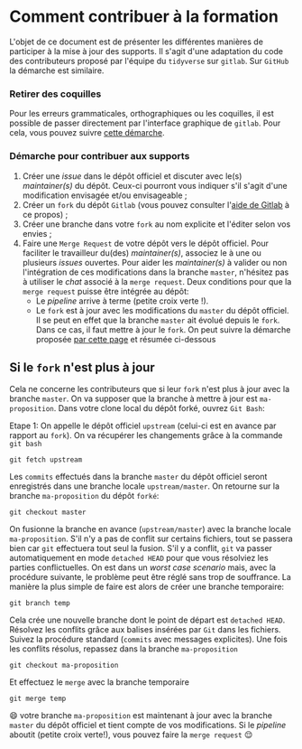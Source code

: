 # Comment contribuer à la formation

L'objet de ce document est de présenter les différentes
manières de participer à la mise à jour des supports.
Il s'agit d'une adaptation du code des
contributeurs proposé par l'équipe du `tidyverse` sur `gitlab`. Sur `GitHub` la démarche est similaire.

### Retirer des coquilles

Pour les erreurs grammaticales, orthographiques ou les coquilles,
il est possible de passer directement par l'interface graphique de `gitlab`.
Pour cela, vous pouvez suivre
[cette démarche](https://docs.gitlab.com/ee/user/discussions/#suggest-changes).


### Démarche pour contribuer aux supports

1. Créer une *issue* dans le dépôt officiel et discuter avec le(s) *maintainer(s)* du dépôt. Ceux-ci pourront vous indiquer s'il s'agit d'une modification envisagée et/ou envisageable ;
1. Créer un `fork` du dépôt `Gitlab` (vous pouvez consulter l'[aide de Gitlab](https://docs.gitlab.com/ee/user/project/repository/forking_workflow.html#creating-a-fork) à ce propos) ;
1. Créer une branche dans votre `fork` au nom explicite et l'éditer selon vos envies ;
1. Faire une `Merge Request` de votre dépôt vers le dépôt officiel. Pour faciliter le travailleur du(des)  *maintainer(s)*, associez le à une ou plusieurs *issues* ouvertes. Pour aider les *maintainer(s)* à valider ou non l'intégration de ces modifications dans la branche `master`, n'hésitez pas à utiliser le *chat* associé à la `merge request`. Deux conditions pour que la `merge request` puisse être intégrée au dépôt:
    + Le *pipeline* arrive à terme (petite croix verte !). 
    + Le `fork` est à jour avec les modifications du `master` du dépôt officiel. Il se peut en effet que la branche `master` ait évolué depuis le `fork`. Dans ce cas, il faut mettre à jour le `fork`. On peut suivre la démarche proposée [par cette page](https://help.github.com/en/github/collaborating-with-issues-and-pull-requests/syncing-a-fork) et résumée ci-dessous
    

## Si le `fork` n'est plus à jour

Cela ne concerne les contributeurs que si leur `fork` n'est plus à jour avec la branche `master`. On va supposer que la branche à mettre à jour est `ma-proposition`. Dans votre clone local du dépôt forké, ouvrez `Git Bash`:

Etape 1: On appelle le dépôt officiel `upstream` (celui-ci est en avance par rapport au `fork`). On va récupérer les changements grâce à la commande `git bash`

```shell
git fetch upstream
```

Les `commits` effectués dans la branche `master` du dépôt officiel seront enregistrés dans une branche locale `upstream/master`. On retourne sur la branche `ma-proposition` du dépôt `forké`:

```shell
git checkout master
```

On fusionne la branche en avance (`upstream/master`) avec la branche locale `ma-proposition`. S'il n'y a pas de conflit sur certains fichiers, tout se passera bien car `git` effectuera tout seul la fusion. S'il y a conflit, `git` va passer automatiquement en mode `detached HEAD` pour que vous résolviez les parties conflictuelles. On est dans un *worst case scenario* mais, avec la procédure suivante, le problème peut être réglé sans trop de souffrance. La manière la plus simple de faire est alors de créer une branche temporaire:

```shell
git branch temp
```

Cela crée une nouvelle branche dont le point de départ est `detached HEAD`. Résolvez les conflits grâce aux balises insérées par `Git` dans les fichiers. Suivez la procédure standard (`commits` avec messages explicites). Une fois les conflits résolus, repassez dans la branche `ma-proposition`

```shell
git checkout ma-proposition
```

Et effectuez le `merge` avec la branche temporaire

```shell
git merge temp
```

:smile: votre branche `ma-proposition` est maintenant à jour avec la branche `master` du dépôt officiel et tient compte de vos modifications. Si le *pipeline* aboutit (petite croix verte!), vous pouvez faire la `merge request` :relieved:
